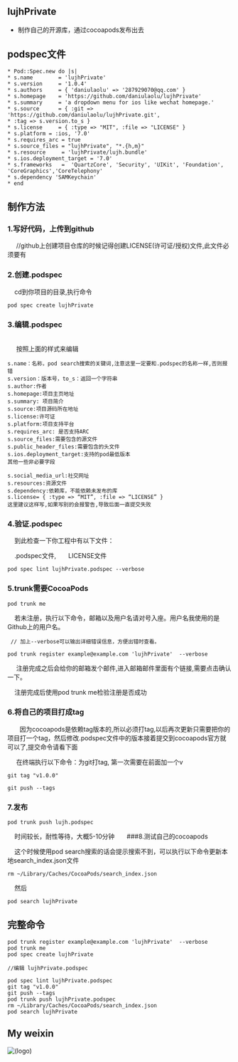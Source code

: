 ## lujhPrivate
* 制作自己的开源库，通过cocoapods发布出去
## podspec文件
```objc
* Pod::Spec.new do |s|
* s.name        = 'lujhPrivate'
* s.version     = '1.0.4'
* s.authors     = { 'daniulaolu' => '287929070@qq.com' }
* s.homepage    = 'https://github.com/daniulaolu/lujhPrivate'
* s.summary     = 'a dropdown menu for ios like wechat homepage.'
* s.source      = { :git => 'https://github.com/daniulaolu/lujhPrivate.git',
* :tag => s.version.to_s }
* s.license     = { :type => "MIT", :file => "LICENSE" }
* s.platform = :ios, '7.0'
* s.requires_arc = true
* s.source_files = "lujhPrivate", "*.{h,m}"
* s.resource     = 'lujhPrivate/lujh.bundle'
* s.ios.deployment_target = '7.0'
* s.frameworks   =  'QuartzCore', 'Security', 'UIKit', 'Foundation', 'CoreGraphics','CoreTelephony'
* s.dependency 'SAMKeychain'
* end
```
## 制作方法

### 1.写好代码，上传到github

      //github上创建项目仓库的时候记得创建LICENSE(许可证/授权)文件,此文件必须要有
      
### 2.创建.podspec

      cd到你项目的目录,执行命令
      
```objc       
pod spec create lujhPrivate
```

### 3.编辑.podspec
      
      按照上面的样式来编辑
      
```objc       
s.name：名称，pod search搜索的关键词,注意这里一定要和.podspec的名称一样,否则报错
s.version：版本号，to_s：返回一个字符串
s.author:作者
s.homepage:项目主页地址
s.summary: 项目简介
s.source:项目源码所在地址
s.license:许可证
s.platform:项目支持平台
s.requires_arc: 是否支持ARC
s.source_files:需要包含的源文件
s.public_header_files:需要包含的头文件
s.ios.deployment_target:支持的pod最低版本
其他一些非必要字段

s.social_media_url:社交网址
s.resources:资源文件
s.dependency:依赖库，不能依赖未发布的库
s.license= { :type => “MIT”, :file => “LICENSE” }
这里建议这样写,如果写别的会报警告,导致后面一直提交失败
```

### 4.验证.podspec

      到此检查一下你工程中有以下文件：
      
      .podspec文件,
  
      LICENSE文件

```objc
pod spec lint lujhPrivate.podspec --verbose
```

### 5.trunk需要CocoaPods 

```objc 
pod trunk me
```
      若未注册，执行以下命令，邮箱以及用户名请对号入座。用户名我使用的是Github上的用户名。
 
```objc
 // 加上--verbose可以输出详细错误信息，方便出错时查看。
      
pod trunk register example@example.com 'lujhPrivate'  --verbose
```

      注册完成之后会给你的邮箱发个邮件,进入邮箱邮件里面有个链接,需要点击确认一下。
      
      注册完成后使用pod trunk me检验注册是否成功
      
 ### 6.将自己的项目打成tag
   
      因为cocoapods是依赖tag版本的,所以必须打tag,以后再次更新只需要把你的项目打一个tag，然后修改.podspec文件中的版本接着提交到cocoapods官方就可以了,提交命令请看下面
    
      在终端执行以下命令：为git打tag, 第一次需要在前面加一个v
      
```objc 
git tag "v1.0.0" 
      
git push --tags
```
### 7.发布

```objc 
pod trunk push lujh.podspec
```
      时间较长，耐性等待，大概5-10分钟
      
###8.测试自己的cocoapods

     这个时候使用pod search搜索的话会提示搜索不到，可以执行以下命令更新本地search_index.json文件
  
```objc 
rm ~/Library/Caches/CocoaPods/search_index.json
```
     然后
     
```objc 
pod search lujhPrivate
```

## 完整命令

```objc 
pod trunk register example@example.com 'lujhPrivate'  --verbose
pod trunk me
pod spec create lujhPrivate
 
//编辑 lujhPrivate.podspec
 
pod spec lint lujhPrivate.podspec
git tag "v1.0.0"
git push --tags
pod trunk push lujhPrivate.podspec 
rm ~/Library/Caches/CocoaPods/search_index.json
pod search lujhPrivate
```

## My weixin
![(logo)](http://images.cnitblog.com/blog2015/497279/201505/051004492043385.png)
